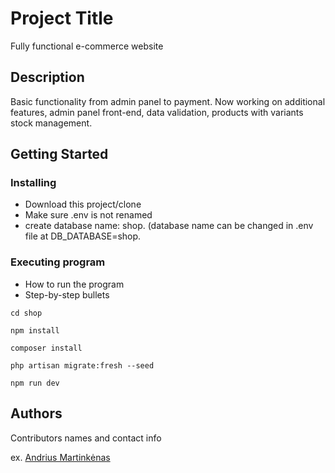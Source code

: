 # Project Title

Fully functional e-commerce website

## Description

Basic functionality from admin panel to payment. Now
working on additional features, admin panel front-end, data
validation, products with variants stock management.

## Getting Started

### Installing

* Download this project/clone
* Make sure .env is not renamed
* create database name: shop. (database name can be changed in .env file at DB_DATABASE=shop.

### Executing program

* How to run the program
* Step-by-step bullets
```
cd shop
```

```
npm install
```
```
composer install
```

```
php artisan migrate:fresh --seed
```

```
npm run dev
```

## Authors

Contributors names and contact info

ex. [Andrius Martinkėnas]((https://github.com/AndriusMart))

